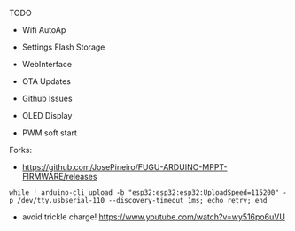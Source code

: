 TODO
* Wifi AutoAp
* Settings Flash Storage
* WebInterface
* OTA Updates

* Github Issues
* OLED Display

* PWM soft start



Forks:
* https://github.com/JosePineiro/FUGU-ARDUINO-MPPT-FIRMWARE/releases


```
while ! arduino-cli upload -b "esp32:esp32:esp32:UploadSpeed=115200" -p /dev/tty.usbserial-110 --discovery-timeout 1ms; echo retry; end
```



* avoid trickle charge!  https://www.youtube.com/watch?v=wy516po6uVU